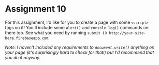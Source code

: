 # Assignment 10

For this assignment, I'd like for you to create a page with some `<script>` tags on it! You'll include some `alert()` and `console.log()` commands on there too. See what you need by running `submit 10 http://your-site-here.firebaseapp.com`.

_Note: I haven't included any requirements to `document.write()` anything on your page (it's surprisingly hard to check for that!) but I'd recommend that you do it anyway._
